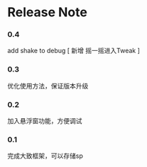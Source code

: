 # Release Note
### 0.4
add shake to debug [ 新增 摇一摇进入Tweak ]

### 0.3
优化使用方法，保证版本升级

### 0.2
加入悬浮窗功能，方便调试

### 0.1
完成大致框架，可以存储sp
